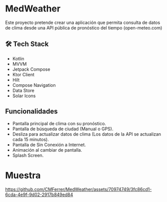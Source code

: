 # MedWeather

Este proyecto pretende crear una aplicación que permita consulta de datos de clima desde una API pública de pronóstico del tiempo (open-meteo.com)

## 🛠 Tech Stack

- Kotlin
- MVVM
- Jetpack Compose
- Ktor Client
- Hilt
- Compose Navigation
- Data Store
- Solar Icons

## Funcionalidades

- Pantalla principal de clima con su pronóstico.
- Pantalla de búsqueda de ciudad (Manual o GPS).
- Desliza para actualizar datos de clima (Los datos de la API se actualizan cada 15 minutos).
- Pantalla de Sin Conexión a Internet.
- Animación al cambiar de pantalla.
- Splash Screen.

# Muestra

https://github.com/CMFerrer/MedWeather/assets/70974749/3fc86cd1-6cda-4e9f-9d02-2917b849ed84
